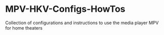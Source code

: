 # MPV-HKV-Configs-HowTos
Collection of configurations and instructions to use the media player MPV for home theaters
